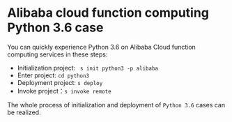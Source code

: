 # Alibaba cloud function computing Python 3.6 case

You can quickly experience Python 3.6 on Alibaba Cloud function computing services in these steps:

- Initialization project: ` s init python3 -p alibaba`
- Enter project: `cd python3`
- Deployment project: `s deploy`
- Invoke project：`s invoke remote`

The whole process of initialization and deployment of `Python 3.6` cases can be realized.